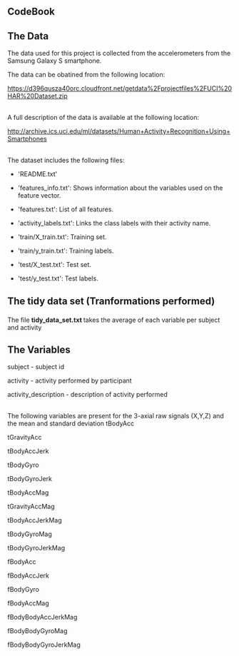 ## CodeBook

## The Data
The data used for this project is collected from the accelerometers from the Samsung Galaxy S smartphone. <p>
The data can be obatined from the following location:<p> 
https://d396qusza40orc.cloudfront.net/getdata%2Fprojectfiles%2FUCI%20HAR%20Dataset.zip <p> 
\
A full description of the data is available at the following location:<p>
http://archive.ics.uci.edu/ml/datasets/Human+Activity+Recognition+Using+Smartphones <p>
\
The dataset includes the following files: <p>
* 'README.txt' <p>
* 'features_info.txt': Shows information about the variables used on the feature vector. <p>
* 'features.txt': List of all features. <p>
* 'activity_labels.txt': Links the class labels with their activity name. <p>
* 'train/X_train.txt': Training set. <p>
* 'train/y_train.txt': Training labels. <p>
* 'test/X_test.txt': Test set. <p>
* 'test/y_test.txt': Test labels. <p>

## The tidy data set (Tranformations performed) <p>
The file <b> tidy_data_set.txt </b> takes the average of each variable per subject and activity<p>

## The Variables

subject - subject id <p>
activity - activity performed by participant <p>
activity_description - description of activity performed <p>
\
The following variables are present for the 3-axial raw signals (X,Y,Z) and the mean and standard deviation 
tBodyAcc <p>
tGravityAcc <p>
tBodyAccJerk <p>
tBodyGyro <p>
tBodyGyroJerk <p>
tBodyAccMag <p>
tGravityAccMag <p>
tBodyAccJerkMag <p>
tBodyGyroMag <p>
tBodyGyroJerkMag <p>
fBodyAcc <p>
fBodyAccJerk <p>
fBodyGyro <p>
fBodyAccMag <p>
fBodyBodyAccJerkMag <p>
fBodyBodyGyroMag <p>
fBodyBodyGyroJerkMag <p>

